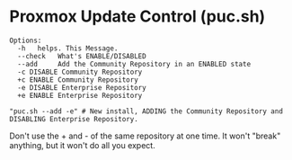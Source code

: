 # Proxmox Update Control (puc.sh)

    Options:
      -h   helps. This Message.
      --check   What's ENABLE/DISABLED
      --add     Add the Community Repository in an ENABLED state
      -c DISABLE Community Repository
      +c ENABLE Community Repository
      -e DISABLE Enterprise Repository
      +e ENABLE Enterprise Repository

    "puc.sh --add -e" # New install, ADDING the Community Repository and DISABLING Enterprise Repository.

Don't use the + and - of the same repository at one time. It won't "break" anything, but it won't do all you expect.
